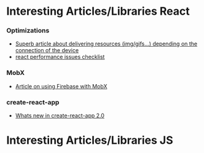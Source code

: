 # Interesting Articles/Libraries React
### Optimizations
  - [Superb article about delivering resources (img/gifs...) depending on the connection of the device](https://dev.to/addyosmani/adaptive-serving-using-javascript-and-the-network-information-api-331p)
  - [react performance issues checklist](https://logrocket-blog.ghost.io/death-by-a-thousand-cuts-a-checklist-for-eliminating-common-react-performance-issues/)

### MobX
  - [Article on using Firebase with MobX](https://dev.to/rakannimer/tame-your-firebase-realtime-database-with-mobx-2542)

### create-react-app
  - [Whats new in create-react-app 2.0](https://medium.com/@elijahmanor/whats-new-in-create-react-app-2-0-video-series-4ffaaa7cb7df)


# Interesting Articles/Libraries JS